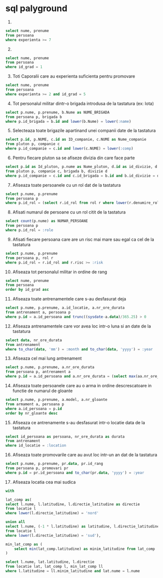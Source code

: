 # sql palyground


1.
```sql
select nume, prenume
from persoana
where experienta >= 7
```
2.
```sql
select nume, prenume
from persoana
where id_grad = 1
```

3. Toti Caporalii care au experienta suficienta pentru promovare
```sql
select nume, prenume
from persoana
where experienta >= 2 and id_grad = 5
```

4. Tot personalul militar dintr-o brigada introdusa de la tastatura (ex: Iota)
```sql
select p.nume, p.prenume, b.Nume as NUME_BRIGADA
from persoana p, brigada b
where p.id_brigada = b.id and lower(b.Nume) = lower(:name)
```

5. Selecteaza toate brigazile apartinand unei companii date de la tastatura
```sql
select p.id, p.NUME, c.id as ID_companie, c.NUME as Nume_companie
from pluton p, companie c
where p.id_companie = c.id and lower(c.NUME) = lower(:comp)
```

6. Pentru fiecare pluton sa se afiseze divizia din care face parte
```sql
select p.id as Id_pluton, p.nume as Nume_pluton, d.id as id_divizie, d.nume as Nume_divizie
from pluton p, companie c, brigada b, divizie d
where p.id_companie = c.id and c.id_brigada = b.id and b.id_divizie = d.id
```

7. Afiseaza toate persoanele cu un rol dat de la tastatura
```sql
select p.nume, p.prenume
from persoana p
where p.id_rol = (select r.id_rol from rol r where lower(r.denumire_rol) = lower(:role))
```

8. Afisati numarul de persoane cu un rol citit de la tastatura
```sql
select count(p.nume) as NUMAR_PERSOANE
from persoana p
where p.id_rol = :role
```

9. Afisati fiecare persoana care are un risc mai mare sau egal ca cel de la tastatura
```sql
select p.nume, p.prenume
from persoana p, rol r
where p.id_rol = r.id_rol and r.risc >= :risk
```

10. Afiseaza tot personalul militar in ordine de rang
```sql
select nume, prenume
from persoana
order by id_grad asc
```

11. Afiseaza toate antrenamentele care s-au desfasurat deja
```sql
select p.nume, p.prenume, a.id_locatie, a.nr_ore_durata
from antrenament a, persoana p
where p.id = a.id_persoana and trunc((sysdate-a.data)/365.25) > 0
```

12. Afiseaza antrenamentele care vor avea loc intr-o luna si an date de la tastatura
```sql
select data, nr_ore_durata
from antrenament
where to_char(data, 'mm') = :month and to_char(data, 'yyyy') = :year
```

13. Afiseaza cel mai lung antrenament
```sql
select p.nume, p.prenume, a.nr_ore_durata
from persoana p, antrenament a
where p.id = a.id_persoana and a.nr_ore_durata = (select max(aa.nr_ore_durata) from antrenament aa)
```

14. Afiseaza toate persoanele care au o arma in ordine descrescatoare in functie de numarul de gloante
```sql
select p.nume, p.prenume, a.model, a.nr_gloante
from armament a, persoana p
where a.id_persoana = p.id
order by nr_gloante desc
```

15. Afiseaza ce antrenamente s-au desfasurat intr-o locatie data de la tastatura
```sql
select id_persoana as persoana, nr_ore_durata as durata
from antrenament
where id_locatie = :location
```

16. Afiseaza toate promovarile care au avut loc intr-un an dat de la tastatura
```sql
select p.nume, p.prenume, pr.data, pr.id_rang
from persoana p, promovari pr
where p.id = pr.id_persoana and to_char(pr.data, 'yyyy') = :year
```

17. Afiseaza locatia cea mai sudica
```sql
with 

lat_comp as(
select l.nume, l.latitudine, l.directie_latitudine as directie
from locatie l
where lower(l.directie_latitudine) = 'nord'

union all
select l.nume, (-1 * l.latitudine) as latitudine, l.directie_latitudine as directie
from locatie l
where lower(l.directie_latitudine) = 'sud'),

min_lat_comp as (
    select min(lat_comp.latitudine) as minim_latitudine from lat_comp
)

select l.nume, lat.latitudine, l.directie
from locatie lat, lat_comp l, min_lat_comp ll
where l.latitudine = ll.minim_latitudine and lat.nume = l.nume
```

